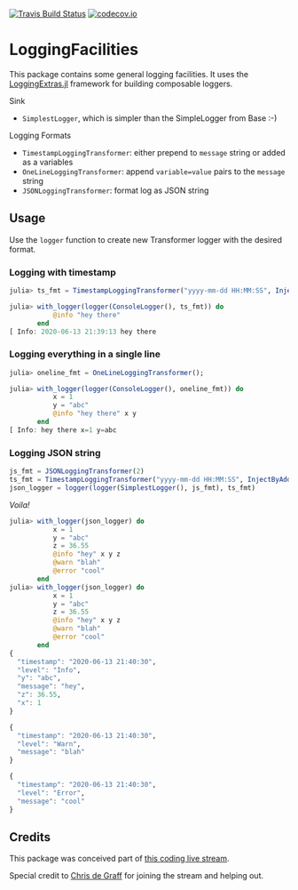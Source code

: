 [![Travis Build Status](https://travis-ci.org/tk3369/LoggingFacilities.jl.svg?branch=master)](https://travis-ci.org/tk3369/LoggingFacilities.jl)
[![codecov.io](http://codecov.io/github/tk3369/LoggingFacilities.jl/coverage.svg?branch=master)](http://codecov.io/github/tk3369/LoggingFacilities.jl?branch=master)

# LoggingFacilities

This package contains some general logging facilities.  It uses the [LoggingExtras.jl](https://github.com/oxinabox/LoggingExtras.jl) framework for building composable loggers.

Sink
- `SimplestLogger`, which is simpler than the SimpleLogger from Base :-)

Logging Formats
- `TimestampLoggingTransformer`: either prepend to `message` string or added as a variables
- `OneLineLoggingTransformer`: append `variable=value` pairs to the `message` string
- `JSONLoggingTransformer`: format log as JSON string

## Usage

Use the `logger` function to create new Transformer logger with the desired format.

### Logging with timestamp

```julia
julia> ts_fmt = TimestampLoggingTransformer("yyyy-mm-dd HH:MM:SS", InjectByPrependingToMessage());

julia> with_logger(logger(ConsoleLogger(), ts_fmt)) do
           @info "hey there"
       end
[ Info: 2020-06-13 21:39:13 hey there
```

### Logging everything in a single line

```julia
julia> oneline_fmt = OneLineLoggingTransformer();

julia> with_logger(logger(ConsoleLogger(), oneline_fmt)) do
           x = 1
           y = "abc"
           @info "hey there" x y
       end
[ Info: hey there x=1 y=abc
```

### Logging JSON string

```julia
js_fmt = JSONLoggingTransformer(2)
ts_fmt = TimestampLoggingTransformer("yyyy-mm-dd HH:MM:SS", InjectByAddingToKwargs())
json_logger = logger(logger(SimplestLogger(), js_fmt), ts_fmt)
```

_Voila!_

```julia
julia> with_logger(json_logger) do
           x = 1
           y = "abc"
           z = 36.55
           @info "hey" x y z
           @warn "blah"
           @error "cool"
       end
julia> with_logger(json_logger) do
           x = 1
           y = "abc"
           z = 36.55
           @info "hey" x y z
           @warn "blah"
           @error "cool"
       end
{
  "timestamp": "2020-06-13 21:40:30",
  "level": "Info",
  "y": "abc",
  "message": "hey",
  "z": 36.55,
  "x": 1
}

{
  "timestamp": "2020-06-13 21:40:30",
  "level": "Warn",
  "message": "blah"
}

{
  "timestamp": "2020-06-13 21:40:30",
  "level": "Error",
  "message": "cool"
}
```

## Credits

This package was conceived part of [this coding live stream](https://www.youtube.com/watch?v=89xlkSUh_dA).

Special credit to [Chris de Graff](https://github.com/christopher-dG) for joining
the stream and helping out.
